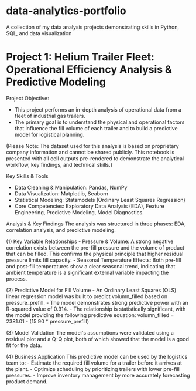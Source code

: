 # data-analytics-portfolio
A collection of my data analysis projects demonstrating skills in Python, SQL, and data visualization



# Project 1: Helium Trailer Fleet: Operational Efficiency Analysis & Predictive Modeling

Project Objective:
 - This project performs an in-depth analysis of operational data from a fleet of industrial gas trailers.
 - The primary goal is to understand the physical and operational factors that influence the fill volume of each trailer and to build a predictive 
   model for logistical planning.

(Please Note: The dataset used for this analysis is based on proprietary company information and cannot be shared publicly. This notebook is presented 
with all cell outputs pre-rendered to demonstrate the analytical workflow, key findings, and technical skills.)

Key Skills & Tools
-   Data Cleaning & Manipulation: Pandas, NumPy
-   Data Visualization: Matplotlib, Seaborn
-   Statistical Modeling: Statsmodels (Ordinary Least Squares Regression)
-   Core Competencies: Exploratory Data Analysis (EDA), Feature Engineering, Predictive Modeling, Model Diagnostics.

Analysis & Key Findings
The analysis was structured in three phases: EDA, correlation analysis, and predictive modeling.

(1) Key Variable Relationships
     - Pressure & Volume: A strong negative correlation exists between the pre-fill pressure and the volume of product that can be filled. This 
       confirms the physical principle that higher residual pressure limits fill capacity.
     - Seasonal Temperature Effects: Both pre-fill and post-fill temperatures show a clear seasonal trend, indicating that ambient temperature is a 
       significant external variable impacting the process.

(2) Predictive Model for Fill Volume
     - An Ordinary Least Squares (OLS) linear regression model was built to predict volumn_filled based on pressure_prefill.
     - The model demonstrates strong predictive power with an R-squared value of 0.914.
     - The relationship is statistically significant, with the model providing the following predictive equation:
       volumn_filled = 2381.01 - (15.90 * pressure_prefill)

(3) Model Validation
    The model's assumptions were validated using a residual plot and a Q-Q plot, both of which showed that the model is a good fit for the data.
  
(4) Business Application
    This predictive model can be used by the logistics team to:
     - Estimate the required fill volume for a trailer before it arrives at the plant.
     - Optimize scheduling by prioritizing trailers with lower pre-fill pressures.
     - Improve inventory management by more accurately forecasting product demand.
   
